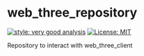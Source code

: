 # web_three_repository

[![style: very good analysis][very_good_analysis_badge]][very_good_analysis_link]
[![License: MIT][license_badge]][license_link]

Repository to interact with web_three_client

[license_badge]: https://img.shields.io/badge/license-MIT-blue.svg
[license_link]: https://opensource.org/licenses/MIT
[very_good_analysis_badge]: https://img.shields.io/badge/style-very_good_analysis-B22C89.svg
[very_good_analysis_link]: https://pub.dev/packages/very_good_analysis

